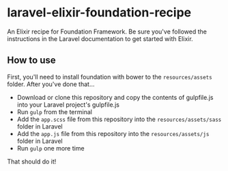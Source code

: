 # laravel-elixir-foundation-recipe
An Elixir recipe for Foundation Framework. Be sure you've followed the instructions in the Laravel documentation to get started with Elixir.

## How to use

First, you'll need to install foundation with bower to the `resources/assets` folder. After you've done that...

* Download or clone this repository and copy the contents of gulpfile.js into your Laravel project's gulpfile.js
* Run `gulp` from the terminal
* Add the `app.scss` file from this repository into the `resources/assets/sass` folder in Laravel
* Add the `app.js` file from this repository into the `resources/assets/js` folder in Laravel
* Run `gulp` one more time

That should do it!
